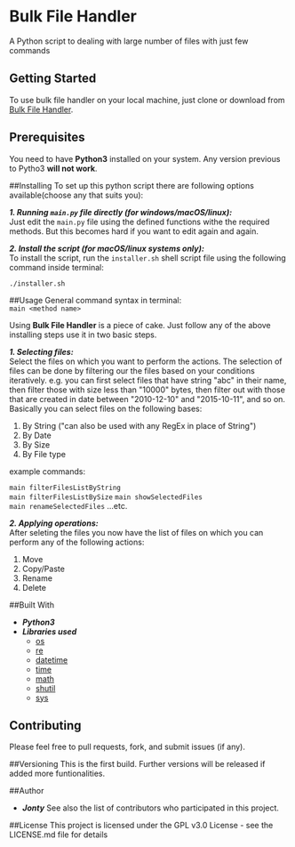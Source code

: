 # Bulk File Handler
A Python script to dealing with large number of files with just few commands

## Getting Started
To use bulk file handler on your local machine, just clone or download from [Bulk File Handler](link "Click here to clone or download").

## Prerequisites
You need to have **Python3** installed on your system. Any version previous to Pytho3 **will not work**.

##Installing
To set up this python script there are following options available(choose any that suits you): 

***1. Running `main.py` file directly (for windows/macOS/linux):***  
Just edit the `main.py` file using the defined functions withe the required methods. But this becomes hard if you want to edit again and again.

***2. Install the script (for macOS/linux systems only):***  
To install the script, run the `installer.sh` shell script file using the following command inside terminal:  

`./installer.sh` 

##Usage
General command syntax in terminal:  
`main <method name>`

Using **Bulk File Handler** is a piece of cake. Just follow any of the above installing steps use it in two basic steps. 

***1. Selecting files:***  
Select the files on which you want to perform the actions. The selection of files can be done by filtering our the files based on your conditions iteratively. e.g. you can first select files that have string "abc" in their name, then filter those with size less than "10000" bytes, then filter out with those that are created in date between "2010-12-10" and "2015-10-11", and so on. Basically you can select files on the following bases:  
1. By String ("can also be used with any RegEx in place of String")
2. By Date
3. By Size
4. By File type

example commands:  

`main filterFilesListByString`  
`main filterFilesListBySize`
`main showSelectedFiles`  
`main renameSelectedFiles`  ...etc.

***2. Applying operations:***  
After seleting the files you now have the list of files on which you can perform any of the following actions:  
1. Move
2. Copy/Paste
3. Rename
4. Delete

##Built With  
- ***Python3***  
- ***Libraries used***  
	- [os](https://docs.python.org/3/library/os.html)  
	- [re](https://docs.python.org/3/howto/regex.html)  
	- [datetime](https://docs.python.org/3/library/datetime.html)  
	- [time](https://docs.python.org/3/library/time.html)  
	- [math](https://docs.python.org/3/library/math.html)  
	- [shutil](https://docs.python.org/3/library/shutil.html)  
	- [sys](https://docs.python.org/3/library/sys.html)  

## Contributing
Please feel free to pull requests, fork, and submit issues (if any).

##Versioning
This is the first build. Further versions will be released if added more funtionalities.

##Author
- ***Jonty***
See also the list of contributors who participated in this project.

##License
This project is licensed under the GPL v3.0 License - see the LICENSE.md file for details

